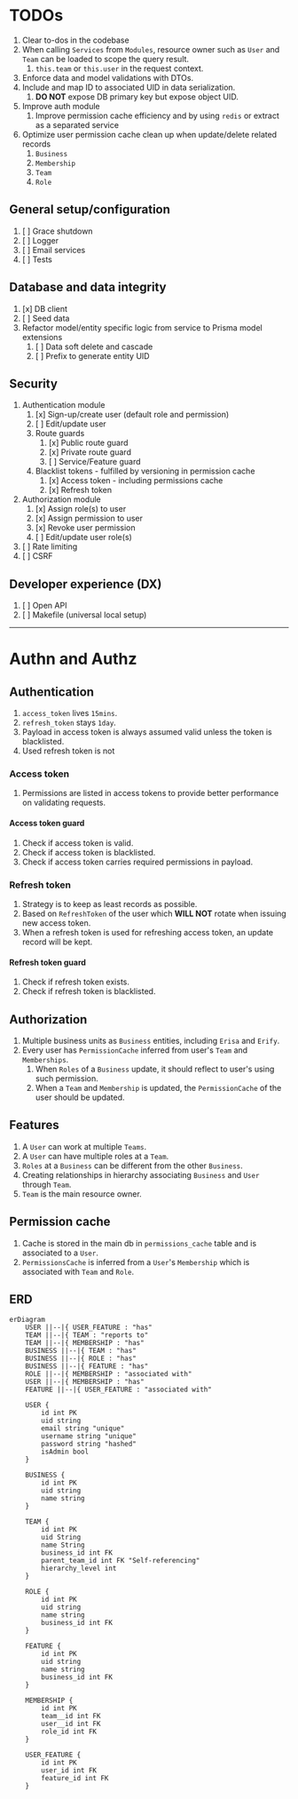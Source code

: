 # TODOs

1. Clear to-dos in the codebase
2. When calling `Services` from `Modules`, resource owner such as `User` and `Team` can be loaded to scope the query result. 
   1. `this.team` or `this.user` in the request context. 
3. Enforce data and model validations with DTOs.
4. Include and map ID to associated UID in data serialization.
   1. **DO NOT** expose DB primary key but expose object UID.
5. Improve auth module
   1. Improve permission cache efficiency and by using `redis` or extract as a separated service
6. Optimize user permission cache clean up when update/delete related records
   1. `Business`
   2. `Membership`
   3. `Team`
   4. `Role`

## General setup/configuration

1. [ ] Grace shutdown
2. [ ] Logger
3. [ ] Email services
4. [ ] Tests 

## Database and data integrity 

1. [x] DB client 
2. [ ] Seed data
3. Refactor model/entity specific logic from service to Prisma model extensions
   1. [ ] Data soft delete and cascade
   2. [ ] Prefix to generate entity UID

## Security

1. Authentication module
   1. [x] Sign-up/create user (default role and permission)
   2. [ ] Edit/update user
   3. Route guards
      1. [x] Public route guard
      2. [x] Private route guard
      3. [ ] Service/Feature guard
   4. Blacklist tokens - fulfilled by versioning in permission cache
      1. [x] Access token - including permissions cache
      2. [x] Refresh token
2. Authorization module
   1. [x] Assign role(s) to user
   2. [x] Assign permission to user
   3. [x] Revoke user permission
   4. [ ] Edit/update user role(s)
3. [ ] Rate limiting
4. [ ] CSRF

## Developer experience (DX)

1. [ ] Open API
2. [ ] Makefile (universal local setup)

---

# Authn and Authz

## Authentication

1. `access_token` lives `15mins`.
2. `refresh_token` stays `1day`.
3. Payload in access token is always assumed valid unless the token is blacklisted. 
4. Used refresh token is not 

### Access token

1. Permissions are listed in access tokens to provide better performance on validating requests.

#### Access token guard 

1. Check if access token is valid.
2. Check if access token is blacklisted.
3. Check if access token carries required permissions in payload. 

### Refresh token

1. Strategy is to keep as least records as possible.
2. Based on `RefreshToken` of the user which **WILL NOT** rotate when issuing new access token. 
3. When a refresh token is used for refreshing access token, an update record will be kept. 

#### Refresh token guard

1. Check if refresh token exists.
2. Check if refresh token is blacklisted.

## Authorization

1. Multiple business units as `Business` entities, including `Erisa` and `Erify`.
2. Every user has `PermissionCache` inferred from user's `Team` and `Memberships`.
   1. When `Roles` of a `Business` update, it should reflect to user's using such permission.
   2. When a `Team` and `Membership` is updated, the `PermissionCache` of the user should be updated.

## Features

1. A `User` can work at multiple `Teams`.
2. A `User` can have multiple roles at a `Team`. 
3. `Roles` at a `Business` can be different from the other `Business`.
4. Creating relationships in hierarchy associating `Business` and `User` through `Team`.
5. `Team` is the main resource owner.

## Permission cache
1. Cache is stored in the main db in `permissions_cache` table and is associated to a `User`.
2. `PermissionsCache` is inferred from a `User`'s `Membership` which is associated with `Team` and `Role`.

## ERD

```mermaid
erDiagram
    USER ||--|{ USER_FEATURE : "has"
    TEAM ||--|{ TEAM : "reports to"
    TEAM ||--|{ MEMBERSHIP : "has"
    BUSINESS ||--|{ TEAM : "has"
    BUSINESS ||--|{ ROLE : "has"
    BUSINESS ||--|{ FEATURE : "has"
    ROLE ||--|{ MEMBERSHIP : "associated with"
    USER ||--|{ MEMBERSHIP : "has"
    FEATURE ||--|{ USER_FEATURE : "associated with"    

    USER {
        id int PK
        uid string
        email string "unique"
        username string "unique"
        password string "hashed"
        isAdmin bool
    }

    BUSINESS {
        id int PK
        uid string
        name string
    }

    TEAM {
        id int PK
        uid String
        name String
        business_id int FK
        parent_team_id int FK "Self-referencing"
        hierarchy_level int
    }

    ROLE {
        id int PK
        uid string
        name string
        business_id int FK
    }

    FEATURE {
        id int PK
        uid string
        name string
        business_id int FK
    }

    MEMBERSHIP {
        id int PK
        team__id int FK
        user__id int FK
        role_id int FK
    }

    USER_FEATURE {
        id int PK
        user_id int FK
        feature_id int FK
    }
```
